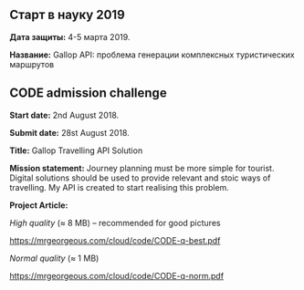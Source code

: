 
## Старт в науку 2019

**Дата защиты:** 4-5 марта 2019.

**Название:** Gallop API: проблема генерации комплексных туристических маршрутов


## CODE admission challenge

**Start date:** 2nd August 2018.

**Submit date:** 28st August 2018.

**Title:** Gallop Travelling API Solution

**Mission statement:** Journey planning must be more simple for tourist. Digital solutions should be used to provide relevant and stoic ways of travelling. My API is created to start realising this problem.

**Project Article:**

*High quality* (≈ 8 MB) – recommended for good pictures

https://mrgeorgeous.com/cloud/code/CODE-q-best.pdf

*Normal quality* (≈ 1 MB)

https://mrgeorgeous.com/cloud/code/CODE-q-norm.pdf



